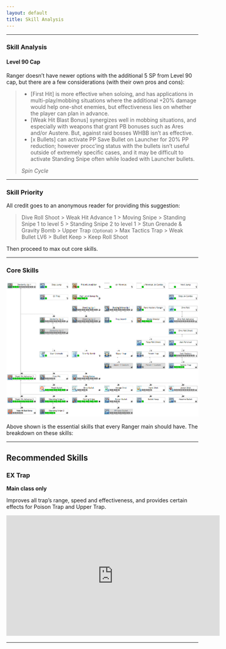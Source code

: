 ```yaml
---
layout: default
title: Skill Analysis
---
```

<hr>
<div class="row">
  <div class="col-sm-12">
    <h3 class="title">Skill Analysis</h3>
    <section>
    <h4>Level 90 Cap</h4>
            <p>Ranger doesn’t have newer options with the additional 5 SP from Level 90 cap, but there are a few considerations (with their own pros and cons):</p>
            <blockquote class="blockquote">
                <ul class="mb-0">
                    <li>[First Hit] is more effective when soloing, and has applications in multi-play/mobbing situations where the additional +20% damage would help one-shot enemies, but effectiveness lies on whether the player can plan in advance.</li>
                    <li>[Weak Hit Blast Bonus] synergizes well in mobbing situations, and especially with weapons that grant PB bonuses such as Ares and/or Austere. But, against raid bosses WHBB isn’t as effective.</li>
                    <li>[x Bullets] can activate PP Save Bullet on Launcher for 20% PP reduction; however procc’ing status with the bullets isn’t useful outside of extremely specific cases, and it may be difficult to activate Standing Snipe often while loaded with Launcher bullets.</li>
                </ul>
            <footer class="blockquote-footer text-center"><cite title="Source Title">Spin Cycle</cite></footer>
            </blockquote>
  <hr>
  </section>
  </div>
</div>
<div class="row">
  <div class="col-sm-12">
    <section>
    <h3>Skill Priority</h3>
            <p>All credit goes to an anonymous reader for providing this suggestion:</p>
            <blockquote class="blockquote text-center">
                <p class="mb-0">
                Dive Roll Shoot > Weak Hit Advance 1 > Moving Snipe > Standing Snipe 1 to level 5 > Standing Snipe 2 to level 1 > 
                Stun Grenade & Gravity Bomb > Upper Trap <small>(Optional)</small> > Max Tactics Trap > Weak Bullet LV6 > Bullet Keep > Keep Roll Shoot
                </p>
            </blockquote>
            <p>Then proceed to max out core skills.</p>
  <hr>
  </section>
  </div>
</div>
<div class="row">
  <div class="col-sm-12">
    <section>
    <h3>Core Skills</h3>
    <a href="https://tinyurl.com/CoreRA2019" target="_blank"><img src="assets/img/skilltree/coreskilltree.png" alt="ra skill tree with essentials"></a>
    <p>Above shown is the essential skills that every Ranger main should have. The breakdown on these skills:</p>
  <hr>
  </section>
  </div>
</div>
<div class="row">
    <div class="panel-header collapsed" data-toggle="collapse" href="#collapseRecommend" aria-expanded="false" aria-controls="collapseRecommend">
	<h2>Recommended Skills</h2>
	</div>
	<div class="collapse" id="collapseRecommend">
		<div class="col-sm-12">
		<section>
		<h3>EX Trap</h3>
		<p><b>Main class only</b></p>
		<p>Improves all trap’s range, speed and effectiveness, and provides certain effects for Poison Trap and Upper Trap.</p>
		<iframe width="560" height="315" src="https://www.youtube.com/embed/kiUuPRI7gHA" frameborder="0" allow="accelerometer; autoplay; encrypted-media; gyroscope; picture-in-picture" allowfullscreen></iframe>
		<hr>
		</section>
		</div>
	</div>
</div>